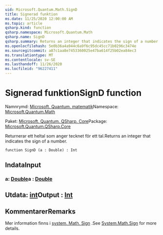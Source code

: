 ```yaml
---
uid: Microsoft.Quantum.Math.SignD
title: Signerad funktion
ms.date: 11/25/2020 12:00:00 AM
ms.topic: article
qsharp.kind: function
qsharp.namespace: Microsoft.Quantum.Math
qsharp.name: SignD
qsharp.summary: Returns an integer that indicates the sign of a number.
ms.openlocfilehash: 5e0b36a4a944c6a9f6c95dc45cc71b0296c3474e
ms.sourcegitcommit: a87c1aa8e7453360025e47ba614f25b02ea84ec3
ms.translationtype: MT
ms.contentlocale: sv-SE
ms.lasthandoff: 11/26/2020
ms.locfileid: "96227411"
---
```

# <a name="signd-function"></a><span data-ttu-id="a851e-102">Signerad funktion</span><span class="sxs-lookup"><span data-stu-id="a851e-102">SignD function</span></span>

<span data-ttu-id="a851e-103">Namnrymd: [Microsoft. Quantum. matematik](xref:Microsoft.Quantum.Math)</span><span class="sxs-lookup"><span data-stu-id="a851e-103">Namespace: [Microsoft.Quantum.Math](xref:Microsoft.Quantum.Math)</span></span>

<span data-ttu-id="a851e-104">Paket: [Microsoft. Quantum. QSharp. Core](https://nuget.org/packages/Microsoft.Quantum.QSharp.Core)</span><span class="sxs-lookup"><span data-stu-id="a851e-104">Package: [Microsoft.Quantum.QSharp.Core](https://nuget.org/packages/Microsoft.Quantum.QSharp.Core)</span></span>


<span data-ttu-id="a851e-105">Returnerar ett heltal som anger tecknet för ett tal.</span><span class="sxs-lookup"><span data-stu-id="a851e-105">Returns an integer that indicates the sign of a number.</span></span>

```qsharp
function SignD (a : Double) : Int
```


## <a name="input"></a><span data-ttu-id="a851e-106">Indata</span><span class="sxs-lookup"><span data-stu-id="a851e-106">Input</span></span>

### <a name="a--double"></a><span data-ttu-id="a851e-107">a: [Double](xref:microsoft.quantum.lang-ref.double)</span><span class="sxs-lookup"><span data-stu-id="a851e-107">a : [Double](xref:microsoft.quantum.lang-ref.double)</span></span>





## <a name="output--int"></a><span data-ttu-id="a851e-108">Utdata: [int](xref:microsoft.quantum.lang-ref.int)</span><span class="sxs-lookup"><span data-stu-id="a851e-108">Output : [Int](xref:microsoft.quantum.lang-ref.int)</span></span>



## <a name="remarks"></a><span data-ttu-id="a851e-109">Kommentarer</span><span class="sxs-lookup"><span data-stu-id="a851e-109">Remarks</span></span>

<span data-ttu-id="a851e-110">Mer information finns i [system. Math. Sign](https://docs.microsoft.com/dotnet/api/system.math.sign) .</span><span class="sxs-lookup"><span data-stu-id="a851e-110">See [System.Math.Sign](https://docs.microsoft.com/dotnet/api/system.math.sign) for more details.</span></span>